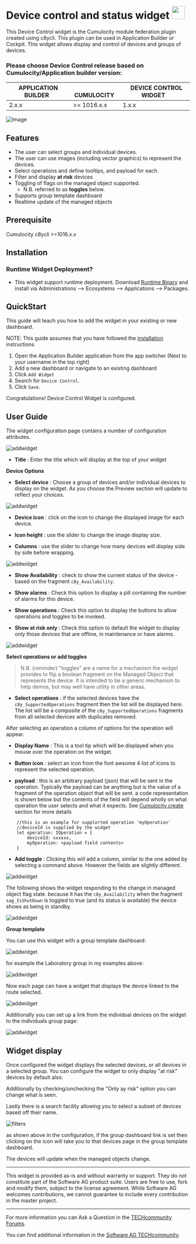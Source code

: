 
# Device control and status widget [<img width="35" src="https://user-images.githubusercontent.com/32765455/211497905-561e9197-18b9-43d5-a023-071d3635f4eb.png"/>](https://github.com/SoftwareAG/cumulocity-device-control-plugin/releases/download/1.2.1/sag-ps-pkg-device-control-widget-1.2.1.zip)

  

  
This Device Control widget is the Cumulocity module federation plugin created using c8ycli. This plugin can be used in Application Builder or Cockpit.
This widget allows display and control of devices and groups of devices.



### Please choose Device Control release based on Cumulocity/Application builder version:

|APPLICATION BUILDER &nbsp;| &nbsp; CUMULOCITY&nbsp;  | &nbsp; DEVICE CONTROL WIDGET &nbsp; |
|--------------------|-------------|-----------------------|
| 2.x.x              |  >= 1016.x.x| 1.x.x                 | 


![Image](images/device.png)


## Features

*   The user can select groups and individual devices.
*   The user can use images (including vector graphics) to represent the devices.
*   Select operations and define tooltips, and payload for each.
*   Filter and display **at risk** devices
*   Toggling of flags on the managed object supported.
    *   N.B. referred to as **toggles** below.
*   Supports group template dashboard
*   Realtime update of the managed objects
  
## Prerequisite
   Cumulocity c8ycli >=1016.x.x
   
   
## Installation

### Runtime Widget Deployment?

* This widget support runtime deployment. Download [Runtime Binary](https://github.com/SoftwareAG/cumulocity-device-control-plugin/releases/download/1.2.1/sag-ps-pkg-device-control-widget-1.2.1.zip) and install via Administrations --> Ecosystems --> Applications --> Packages.


## QuickStart

This guide will teach you how to add the widget in your existing or new dashboard.

NOTE: This guide assumes that you have followed the [installation](https://github.com/SoftwareAG/cumulocity-runtime-widget-loader) instructions

1. Open the Application Builder application from the app switcher (Next to your username in the top right)
2. Add a new dashboard or navigate to an existing dashboard
3. Click `Add Widget`
4. Search for `Device Control`.
5. Click `Save`.

Congratulations! Device Control Widget is configured.

## User Guide

The widget configuration page contains a number of configuration attributes.

![addwidget](images/initialoptions.png)

-   **Title** : Enter the title which will display at the top of your widget

**Device Options**

-   **Select device** : Choose a group of devices and/or individual devices to display on the widget. As you choose the Preview section will update to reflect your choices.

![addwidget](images/choosedevices.gif)

-   **Device icon** : click on the icon to change the displayed image for each device.

-   **Icon height** : use the slider to change the image display size.

-   **Columns** : use the slider to change how many devices will display side by side before wrapping.

![addwidget](images/chooseicon.gif)

-   **Show Availability** : check to show the current status of the device - based on the fragment `c8y_Availability`.

-   **Show alarms** : Check this option to display a pill containing the number of alarms for this device.

-   **Show operations** : Check this option to display the buttons to allow operations and toggles to be invoked.

-   **Show at risk only** : Check this option to default the widget to display only those devices that are offline, in maintenance or have alarms.

![addwidget](images/operations.gif)

**Select operations or add toggles**

> N.B. (reminder) "toggles" are a name for a mechanism the widget provides to flip a boolean fragment on the Managed Object that represents the device. It is intended to be a generic mechanism to help demos, but may well have utility in other areas.

-   **Select operations** : if the selected devices have the `c8y_SupportedOperations` fragment then the list will be displayed here. The list will be a composite of the `c8y_SupportedOperations` fragments from all selected devices with duplicates removed.

After selecting an operation a column of options for the operation will appear.

-   **Display Name** : This is a tool tip which will be displayed when you mouse over the operation on the widget.

-   **Button icon** : select an icon from the font awsome 4 list of icons to represent the selected operation.

-   **payload** : this is an arbitrary payload (json) that will be sent in the operation. Typically the payload can be anything but is the value of a fragment of the operation object that will be sent. a code representation is shown below but the contents of the field will depend wholly on what operation the user selects and what it expects. See [Cumulocity create](http://resources.cumulocity.com/documentation/websdk/client/classes/operationservice.html) section for more details  


```
    //this is an example for supplorted operation 'myOperation'
    //deviceId is supplied by the widget
    let operation: IOperation = {
        deviceId: xxxxxx,
        myOperation: <payload field contents>
    }
```

-   **Add toggle** : Clicking this will add a column, similar to the one added by selecting a command above. However the fields are slightly different.

![addwidget](images/toggle.gif)

The following shows the widget responding to the change in managed object flag state. because it has the `c8y_Availability` when the fragment `sag_IsShutDown` is toggled to true (and its status is available) the device shows as being in standby.

![addwidget](images/toggleworking.gif)

**Group template**

You can use this widget with a group template dashboard:

![addwidget](images/templatedashboard.png)

for example the Laboratory group in my examples above:

![addwidget](images/groupdashboard.png)

Now each page can have a widget that displays the device linked to the route selected.

![addwidget](images/grouptemplate.gif)

Additionally you can set up a link from the individual devices on the widget to the individuals group page:

![addwidget](images/grouplinks.gif)

## Widget display

Once configured the widget displays the selected devices, or all devices in a selected group. You can configure the widget to only display "at risk" devices by default also.

Additionally by checking/unchecking the "Only ay risk" option you can change what is seen.

Lastly there is a search facility allowing you to select a subset of devices based off their name.

![filters](images/filter.gif)

as shown above in the configuration, if the group dashboard link is set then clicking on the icon will take you to that devices page in the group template dashboard.

The devices will update when the managed objects change.

---

This widget is provided as-is and without warranty or support. They do not constitute part of the Software AG product suite. Users are free to use, fork and modify them, subject to the license agreement. While Software AG welcomes contributions, we cannot guarantee to include every contribution in the master project.

---  

For more information you can Ask a Question in the [TECHcommunity Forums](https://tech.forums.softwareag.com/tags/c/forum/1/Cumulocity-IoT).

You can find additional information in the [Software AG TECHcommunity](https://tech.forums.softwareag.com/tag/Cumulocity-IoT).
